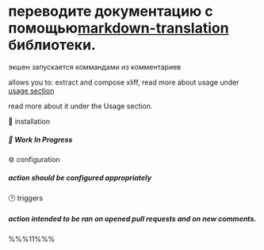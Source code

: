 # переводите документацию с помощью[markdown-translation](https://github.com/diplodoc-platform/markdown-translation) библиотеки.
экшен запускается коммандами из комментариев

allows you to: extract and compose xliff, read more about usage under [usage section](#-usage)

read more about it under the Usage section.

🔧 installation
##### 🚧 Work In Progress
⚙️ configuration
##### action should be configured appropriately
🕑 triggers
##### action intended to be ran on opened pull requests and on new comments.
%%%11%%%